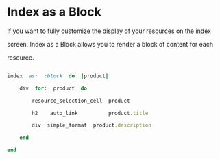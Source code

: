 <!--

    WARNING:  Please  DO  NOT  edit  this  file!  Update

    source  documentation  in  lib/active_admin/views

    and  execute  rake  yard  to  regenerate  it.

-->



#  Index  as  a  Block



If  you  want  to  fully  customize  the  display  of  your  resources  on  the  index

screen,  Index  as  a  Block  allows  you  to  render  a  block  of  content  for  each

resource.



```ruby

index  as:  :block  do  |product|

    div  for:  product  do

        resource_selection_cell  product

        h2    auto_link          product.title

        div  simple_format  product.description

    end

end

```

